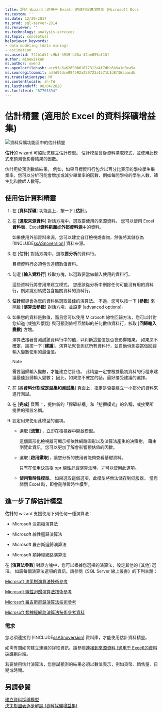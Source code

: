 ```yaml
---
title: 評估 Wizard (適用于 Excel) 的資料採礦增益集 |Microsoft Docs
ms.custom: ''
ms.date: 12/29/2017
ms.prod: sql-server-2014
ms.reviewer: ''
ms.technology: analysis-services
ms.topic: conceptual
helpviewer_keywords:
- data modeling [data mining]
- estimation
ms.assetid: 7f2b1d5f-c9b3-4939-b35a-34ae099af15f
author: minewiskan
ms.author: owend
ms.openlocfilehash: ace9fa3a62690061677312d4f7dbb6b8a1d0ea5a
ms.sourcegitcommit: ad4d92dce894592a259721a1571b1d8736abacdb
ms.translationtype: MT
ms.contentlocale: zh-TW
ms.lasthandoff: 08/04/2020
ms.locfileid: "87703394"
---
```

# <a name="estimate-wizard-data-mining-add-ins-for-excel"></a>估計精靈 (適用於 Excel 的資料採礦增益集)
  ![資料採礦功能區中的估計精靈](media/dmc-estimate.gif "資料採礦功能區中的估計精靈")  
  
 **估計**的 wizard 可協助您建立估計模型。 估計模型會從資料擷取模式，並使用此模式來預測會影響結果的因數。  
  
 估計用於預測數值結果。 例如，如果目標資料行包含以百分比表示的學校學生畢業率，您可以分析可能會增加或減少畢業率的因數，例如每間學校的學生人數、師生比和教師人數等。  
  
## <a name="using-the-estimate-data-wizard"></a>使用估計資料精靈  
  
1.  在 [**資料採礦**] 功能區上，按一下 [**估計**]。  
  
2.  在 [**選取來源資料**] 對話方塊中，選取要使用的來源資料。 您可以使用 Excel**資料表**、Excel**資料範圍**或**外部資料源**中的資料。  
  
     如果使用外部資料來源，您可以建立自訂檢視或查詢，然後將其儲存為 [!INCLUDE[ssASnoversion](../includes/ssasnoversion-md.md)] 資料來源。  
  
3.  在 [**估計**] 對話方塊中，選取**要分析**的資料行。  
  
     目標資料行必須包含連續數值資料。  
  
4.  勾選 [**輸入資料行**] 核取方塊，以選取要當做輸入使用的資料行。  
  
     這些資料行將會用來建立模式。 您應該從分析中刪除任何可能沒有用的資料行，例如識別碼或包含無關資料的資料行。  
  
5.  **估計**嚮導會為您的資料集選取最佳的演算法。 不過，您可以按一下 [**參數**] 來開啟 [**演算法參數**] 對話方塊，並設定 [advanced options]。  
  
6.  如果您的資料是數值，而且您可以使用 Microsoft 線性回歸方法，您可以針對您知道 (或強烈懷疑) 與可預測值相互關聯的任何數值資料行，核取 [**回歸輸入變數**] 方塊。  
  
     演算法接著會測試該資料行中的值，以判斷這些值是否會影響結果。 如果您不確定，請按一下 [**建議**]，演算法就會測試所有資料行，並自動偵測要當做回歸輸入變數使用的最佳值。  
  
    > [!NOTE]  
    >  需要迴歸輸入變數，才能建立估計值。 此精靈一定會根據最初資料的行程來建議最佳迴歸輸入變數； 因此，如果您不確定的話，最好接受建議的選擇。  
  
7.  在 [將**資料分割成定型集和測試集**] 頁面上，指定是否要建立一小部分的資料來進行測試。  
  
8.  在 [**完成]** 頁面上，提供新的「採礦結構」和「挖掘模式」的名稱，或接受所提供的預設名稱。  
  
9. 設定用來使用此模型的選項。  
  
    -   選取 **[流覽]** ，立即在檢視器中開啟模型。  
  
         這個圖形化檢視器可顯示相依性網路圖形以及演算法產生的決策樹。 藉由瀏覽此資訊，您可以更加了解會影響預估值的因數。  
  
    -   選取 [**啟用鑽取**]，讓您分析的使用者能夠查看基礎資料。  
  
         只有在使用決策樹 opr 線性迴歸演算法時，才可以使用此選項。  
  
    -   **使用暫時性模型**。 如果選取這個選項，此模型將無法儲存到伺服器。 當您關閉 Excel 時，即會刪除暫時性模型。  
  
## <a name="more-about-estimation-models"></a>進一步了解估計模型  
 **估計**的 wizard 支援使用下列任何一種演算法：  
  
-   Microsoft 決策樹演算法  
  
-   Microsoft 線性迴歸演算法  
  
-   Microsoft 羅吉斯迴歸演算法  
  
-   Microsoft 類神經網路演算法  
  
 在 [**演算法參數**] 對話方塊中，您可以根據您選擇的演算法，設定其他的 [其他] 選項。 如需每個演算法選項的資訊，請參閱《SQL Server 線上叢書》的下列主題：  
  
 [Microsoft 決策樹演算法技術參考](data-mining/microsoft-decision-trees-algorithm-technical-reference.md)  
  
 [Microsoft 線性迴歸演算法技術參考](data-mining/microsoft-linear-regression-algorithm-technical-reference.md)  
  
 [Microsoft 羅吉斯迴歸演算法技術參考](data-mining/microsoft-logistic-regression-algorithm-technical-reference.md)  
  
 [Microsoft 類神經網路演算法技術參考資料](data-mining/microsoft-neural-network-algorithm-technical-reference.md)  
  
### <a name="requirements"></a>需求  
 您必須連接到 [!INCLUDE[ssASnoversion](../includes/ssasnoversion-md.md)] 資料庫，才能使用估計資料精靈。  
  
 如需有關如何建立連線的詳細資訊，請參閱[連接到來源資料 &#40;適用于 Excel&#41;的資料採礦用戶端](connect-to-source-data-data-mining-client-for-excel.md)。  
  
 若要使用估計演算法，您嘗試預測的結果必須以數值表示，例如貨幣、銷售量、日期或時間。  
  
## <a name="see-also"></a>另請參閱  
 [建立資料採礦模型](creating-a-data-mining-model.md)   
 [決策樹圖表逐步解說 &#40;資料採礦增益集&#41;](decision-tree-diagram-walkthrough-data-mining-add-ins.md)  
  
  
